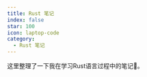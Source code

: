 ```yaml
---
title: Rust 笔记
index: false
star: 100
icon: laptop-code
category:
  - Rust 笔记
---
```


这里整理了一下我在学习Rust语言过程中的笔记:rocket:。

<!-- more -->

<AutoCatalog />